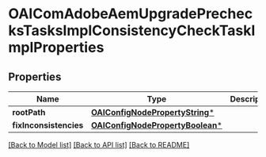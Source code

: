 # OAIComAdobeAemUpgradePrechecksTasksImplConsistencyCheckTaskImplProperties

## Properties
Name | Type | Description | Notes
------------ | ------------- | ------------- | -------------
**rootPath** | [**OAIConfigNodePropertyString***](OAIConfigNodePropertyString.md) |  | [optional] 
**fixInconsistencies** | [**OAIConfigNodePropertyBoolean***](OAIConfigNodePropertyBoolean.md) |  | [optional] 

[[Back to Model list]](../README.md#documentation-for-models) [[Back to API list]](../README.md#documentation-for-api-endpoints) [[Back to README]](../README.md)


